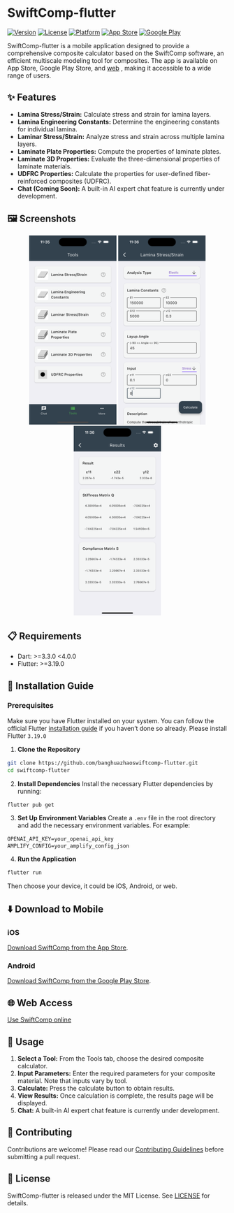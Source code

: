# SwiftComp-flutter
[![Version](https://img.shields.io/github/v/release/banghuazhao/swiftcomp-flutter)](https://github.com/banghuazhao/swiftcomp-flutter/releases)
[![License](https://img.shields.io/github/license/banghuazhao/EasyToast)](LICENSE)
[![Platform](https://img.shields.io/badge/platform-iOS%20|%20android-blue)](#)
[![App Store](https://img.shields.io/badge/App%20Store-Download-blue.svg)](https://apps.apple.com/us/app/swiftcomp-composite-calculator/id1297825946)
[![Google Play](https://img.shields.io/badge/Google%20Play-Download-green.svg)](https://play.google.com/store/apps/details?id=com.banghuazhao.swiftcomp&hl=en_US)

SwiftComp-flutter is a mobile application designed to provide a comprehensive composite calculator based on the SwiftComp software, an efficient multiscale modeling tool for composites. The app is available on App Store, Google Play Store, and [web](https://compositesai.com/) , making it accessible to a wide range of users.

## ✨ Features

- **Lamina Stress/Strain:** Calculate stress and strain for lamina layers.
- **Lamina Engineering Constants:** Determine the engineering constants for individual lamina.
- **Laminar Stress/Strain:** Analyze stress and strain across multiple lamina layers.
- **Laminate Plate Properties:** Compute the properties of laminate plates.
- **Laminate 3D Properties:** Evaluate the three-dimensional properties of laminate materials.
- **UDFRC Properties:** Calculate the properties for user-defined fiber-reinforced composites (UDFRC).
- **Chat (Coming Soon):** A built-in AI expert chat feature is currently under development.


## 🖼️ Screenshots

<p align="center">
<img src="./sreenshots/1.png" alt="iOS Screenshot" width="200">
<img src="./sreenshots/2.png" alt="iOS Screenshot" width="200">
<img src="./sreenshots/3.png" alt="iOS Screenshot" width="200">
</p>

## 📋 Requirements

- Dart: >=3.3.0 <4.0.0
- Flutter: >=3.19.0

## 📲 Installation Guide

### Prerequisites
Make sure you have Flutter installed on your system. You can follow the official Flutter [installation guide](https://flutter.dev/docs/get-started/install) if you haven’t done so already.
Please install Flutter `3.19.0`

1. **Clone the Repository**
```bash
git clone https://github.com/banghuazhaoswiftcomp-flutter.git
cd swiftcomp-flutter
```

2. **Install Dependencies** Install the necessary Flutter dependencies by running:
```bash
flutter pub get
```

3. **Set Up Environment Variables** Create a `.env` file in the root directory and add the necessary environment variables. For example:
```
OPENAI_API_KEY=your_openai_api_key
AMPLIFY_CONFIG=your_amplify_config_json
```

4. **Run the Application** 
```bash
flutter run
```
Then choose your device, it could be iOS, Android, or web.


## ⬇️ Download to Mobile

### iOS
[Download SwiftComp from the App Store](https://apps.apple.com/us/app/swiftcomp-composite-calculator/id1297825946).

### Android
[Download SwiftComp from the Google Play Store](https://play.google.com/store/apps/details?id=com.banghuazhao.swiftcomp&hl=en_US).

## 🌐 Web Access
[Use SwiftComp online](https://compositesai.com/)


## 🚀 Usage

1. **Select a Tool:** From the Tools tab, choose the desired composite calculator.
2. **Input Parameters:** Enter the required parameters for your composite material. Note that inputs vary by tool.
3. **Calculate:** Press the calculate button to obtain results.
4. **View Results:** Once calculation is complete, the results page will be displayed.
5. **Chat:** A built-in AI expert chat feature is currently under development.

## 🤝 Contributing
Contributions are welcome! Please read our [Contributing Guidelines](CONTRIBUTING.md) before submitting a pull request.

## 📄 License
SwiftComp-flutter is released under the MIT License. See [LICENSE](LICENSE) for details.
